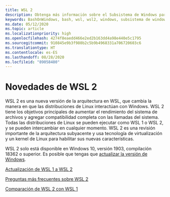 ```yaml
---
title: WSL 2
description: Obtenga más información sobre el Subsistema de Windows para Linux 2. Vea los recursos adicionales disponibles, como la actualización de la versión de WSL y las preguntas más frecuentes.
keywords: BashOnWindows, bash, wsl, wsl2, windows, subsistema de windows para linux, subsistemawindows, ubuntu, debian, suse, windows 10, instalación
ms.date: 05/12/2020
ms.topic: article
ms.localizationpriority: high
ms.openlocfilehash: 4274f8eaedd466e2ed2b163dd4a98e440e5c1795
ms.sourcegitcommit: 910845e9b3f980b2c5b9b4968331a706720603c6
ms.translationtype: HT
ms.contentlocale: es-ES
ms.lasthandoff: 08/28/2020
ms.locfileid: "89058480"
---
```

# <a name="whats-new-in-wsl-2"></a>Novedades de WSL 2

WSL 2 es una nueva versión de la arquitectura en WSL, que cambia la manera en que las distribuciones de Linux interactúan con Windows. WSL 2 tiene los objetivos principales de aumentar el rendimiento del sistema de archivos y agregar compatibilidad completa con las llamadas del sistema. Todas las distribuciones de Linux se pueden ejecutar como WSL 1 o WSL 2, y se pueden intercambiar en cualquier momento. WSL 2 es una revisión importante de la arquitectura subyacente y usa tecnología de virtualización y un kernel de Linux para habilitar sus nuevas características.

WSL 2 solo está disponible en Windows 10, versión 1903, compilación 18362 o superior. Es posible que tengas que [actualizar la versión de Windows](ms-settings:windowsupdate).

[Actualización de WSL 1 a WSL 2](./install-win10.md#update-to-wsl-2)

[Preguntas más frecuentes sobre WSL 2](./wsl2-faq.md)

[Comparación de WSL 2 con WSL 1](./compare-versions.md)

